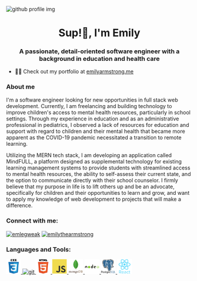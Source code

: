![github profile img](https://user-images.githubusercontent.com/97409679/169211560-4a56dfd0-b6e4-4d10-9262-1f76d64d93bd.png)


<h1 align="center">Sup!👋, I'm Emily</h1>
<h3 align="center">A passionate, detail-oriented software engineer with a background in education and health care</h3>

- 👨‍💻 Check out my portfolio at [emilyarmstrong.me](https://emilyarmstrong.me)

<h3>About me</h3>

<p>I'm a software engineer looking for new opportunities in full stack web development. Currently, I am freelancing and building technology to improve children's access to mental health resources, particularly in school settings. Through my experience in education and as an administrative professional in pediatrics, I observed a lack of resources for education and support with regard to children and their mental health that became more apparent as the COVID-19 pandemic necessitated a transition to remote learning.</p>

<p>Utilizing the MERN tech stack, I am developing an application called MindFULL, a platform designed as supplemental technology for existing learning management systems to provide students with streamlined access to mental health resources, the ability to self-assess their current state, and the option to communicate directly with their school counselor. I firmly believe that my purpose in life is to lift others up and be an advocate, specifically for children and their opportunities to learn and grow, and want to apply my knowledge of web development to projects that will make a difference. </p>

<h3 align="left">Connect with me:</h3>
<p align="left">
<a href="https://twitter.com/emlegweak" target="blank"><img align="center" src="https://raw.githubusercontent.com/rahuldkjain/github-profile-readme-generator/master/src/images/icons/Social/twitter.svg" alt="emlegweak" height="30" width="40" /></a>
<a href="https://linkedin.com/in/emilythearmstrong" target="blank"><img align="center" src="https://raw.githubusercontent.com/rahuldkjain/github-profile-readme-generator/master/src/images/icons/Social/linked-in-alt.svg" alt="emilythearmstrong" height="30" width="40" /></a>
</p>

<h3 align="left">Languages and Tools:</h3>
<p align="left"> <a href="https://www.w3schools.com/css/" target="_blank" rel="noreferrer"> <img src="https://raw.githubusercontent.com/devicons/devicon/master/icons/css3/css3-original-wordmark.svg" alt="css3" width="40" height="40"/> </a> <a href="https://git-scm.com/" target="_blank" rel="noreferrer"> <img src="https://www.vectorlogo.zone/logos/git-scm/git-scm-icon.svg" alt="git" width="40" height="40"/> </a> <a href="https://www.w3.org/html/" target="_blank" rel="noreferrer"> <img src="https://raw.githubusercontent.com/devicons/devicon/master/icons/html5/html5-original-wordmark.svg" alt="html5" width="40" height="40"/> </a> <a href="https://developer.mozilla.org/en-US/docs/Web/JavaScript" target="_blank" rel="noreferrer"> <img src="https://raw.githubusercontent.com/devicons/devicon/master/icons/javascript/javascript-original.svg" alt="javascript" width="40" height="40"/> </a> <a href="https://www.mongodb.com/" target="_blank" rel="noreferrer"> <img src="https://raw.githubusercontent.com/devicons/devicon/master/icons/mongodb/mongodb-original-wordmark.svg" alt="mongodb" width="40" height="40"/> </a> <a href="https://nodejs.org" target="_blank" rel="noreferrer"> <img src="https://raw.githubusercontent.com/devicons/devicon/master/icons/nodejs/nodejs-original-wordmark.svg" alt="nodejs" width="40" height="40"/> </a> <a href="https://www.postgresql.org" target="_blank" rel="noreferrer"> <img src="https://raw.githubusercontent.com/devicons/devicon/master/icons/postgresql/postgresql-original-wordmark.svg" alt="postgresql" width="40" height="40"/> </a> <a href="https://reactjs.org/" target="_blank" rel="noreferrer"> <img src="https://raw.githubusercontent.com/devicons/devicon/master/icons/react/react-original-wordmark.svg" alt="react" width="40" height="40"/> </a> </p>
